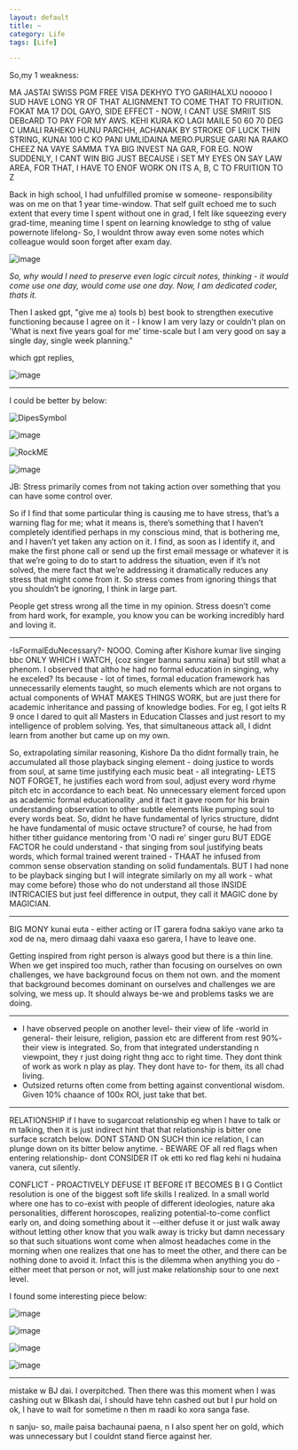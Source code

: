 ```yaml
---
layout: default
title: ~
category: Life
tags: [Life]

---
```


So,my 1 weakness:

MA JASTAI SWISS PGM FREE VISA DEKHYO TYO GARIHALXU nooooo I SUD HAVE LONG YR OF THAT ALIGNMENT TO COME THAT TO FRUITION. FOKAT MA 17 DOL GAYO, SIDE EFFECT - NOW, I CANT USE SMRIIT SIS DEBcARD TO PAY FOR MY AWS. 
KEHI KURA KO LAGI MAILE 50 60 70 DEG C UMALI RAHEKO HUNU PARCHH, ACHANAK BY STROKE OF LUCK THIN STRING, KUNAI 100 C KO PANI UMLIDAINA MERO.PURSUE GARI NA RAAKO CHEEZ NA VAYE SAMMA TYA BIG INVEST NA GAR, FOR EG. NOW SUDDENLY, I CANT WIN BIG JUST BECAUSE i SET MY EYES ON SAY LAW AREA, FOR THAT, I HAVE TO ENOF WORK ON ITS A, B, C TO FRUITION TO Z



Back in high school, I had unfulfilled promise w someone- responsibility was on me on that 1 year time-window. That self guilt echoed me to such extent that every time I spent without one in grad, I felt like squeezing every grad-time, meaning time I spent on learning knowledge to sthg of value powernote lifelong- So, I wouldnt throw away even some notes which colleague would soon forget after exam day. 

![image](https://github.com/user-attachments/assets/c3832880-8354-48ce-b8c7-d38ca8d5ba8c)

_So, why would I need to preserve even logic circuit notes, thinking - it would come use one day, would come use one day. Now, I am dedicated coder, thats it._

Then I asked gpt, "give me a) tools b) best book to strengthen executive functioning because I agree on it - I know I am very lazy or couldn't plan on 'What is next five years goal for me' time-scale but I am very good on say a single day, single week planning."

which gpt replies, 

![image](https://github.com/user-attachments/assets/016f2e7c-a50c-43dc-8431-b57f6a256d04)

---
I could be better by below:

![DipesSymbol](https://github.com/user-attachments/assets/6c24f530-8022-43aa-9f44-ccb2c6400dd9)

![image](https://github.com/user-attachments/assets/a17cd2d1-08c3-4609-a227-493a7f4f1fd3)

![RockME](https://github.com/user-attachments/assets/9002b6a7-3039-44df-8957-9a393ffdde52)

![image](https://github.com/user-attachments/assets/ac9cd9fc-6c3a-410f-9445-f267be24f88b)

JB:
Stress primarily comes from not taking action over something that you can have some control over.

So if I find that some particular thing is causing me to have stress, that’s a warning flag for me; what it means is, there’s something that I haven’t completely identified perhaps in my conscious mind, that is bothering me, and I haven’t yet taken any action on it. I find, as soon as I identify it, and make the first phone call or send up the first email message or whatever it is that we’re going to do to start to address the situation, even if it’s not solved, the mere fact that we’re addressing it dramatically reduces any stress that might come from it. So stress comes from ignoring things that you shouldn’t be ignoring, I think in large part.

People get stress wrong all the time in my opinion. Stress doesn’t come from hard work, for example, you know you can be working incredibly hard and loving it.

---
-IsFormalEduNecessary?-  NOOO. Coming after Kishore kumar live singing bbc ONLY WHICH I WATCH, {coz singer bannu sannu xaina} but still what a phenom. I observed that altho he had no formal education in singing, why he exceled? Its because - lot of times, formal education framework has unnecessarily elements taught, so much elements which are not organs to actual components of WHAT MAKES THINGS WORK, but are just there for academic inheritance and passing of knowledge bodies. For eg, I got ielts R 9 once I dared to quit all Masters in Education Classes and just resort to my intelligence of problem solving. Yes, that simultaneous attack all, I didnt learn from another but came up on my own. 

So, extrapolating similar reasoning, Kishore Da tho didnt formally train, he accumulated all those playback singing element - doing justice to words from soul, at same time justifying each music beat - all integrating- LETS NOT FORGET, he justifies each word from soul, adjust every word rhyme pitch etc in accordance to each beat. No unnecessary element forced upon as academic formal educationality ,and it fact it gave room for his brain understanding observation to other subtle elements like pumping soul to every words beat. So, didnt he have fundamental of lyrics structure, didnt he have fundamental of music octave structure? of course, he had from hither tither guidance mentoring from 'O nadi re' singer guru BUT EDGE FACTOR he could understand - that singing from soul justifying beats words, which formal trained werent trained - THAAT he infused from common sense observation standing on solid fundamentals. BUT I had none to be playback singing but I will integrate similarly on my all work - what may come before} those who do not understand all those INSIDE INTRICACIES but just feel difference in output, they call it MAGIC done by MAGICIAN.

---
BIG MONY kunai euta - either acting or IT garera fodna sakiyo vane arko ta xod de na, mero dimaag dahi vaaxa eso garera, I have to leave one.

Getting inspired from right person is always good but there is a thin line. When we get inspired too much, rather than focusing on ourselves on own challenges, we have background focus on them not own. and the moment that background becomes dominant on ourselves and challenges we are solving, we mess up. It should always be-we and problems tasks we are doing.

---
- I have observed people on another level- their view of life -world in general- their leisure, religion, passion etc are different from rest 90%- their view is integrated. So, from that integrated understanding n viewpoint, they r just doing right thng acc to right time. They dont think of work as work n play as play. They dont have to- for them, its all chad living.
- Outsized returns often come from betting against conventional wisdom. Given 10% chaance of 100x ROI, just take that bet.

---
RELATIONSHIP
if I have to sugarcoat relationship eg when I have to talk or m talking, then it is just indirect hint that that relationship is bitter one surface scratch below. DONT STAND ON SUCH thin ice relation, I can plunge down on its bitter below anytime. - BEWARE OF all red flags when entering relationship- dont CONSIDER IT ok etti ko red flag kehi ni hudaina vanera, cut silently. 

CONFLICT - PROACTIVELY DEFUSE IT BEFORE IT BECOMES B  I   G
Contlict resolution is one of the biggest soft life skills I realized. In a small world where one has to co-exist with people of different ideologies, nature aka personalities, different horoscopes, realizing potential-to-come conflict early on, and doing something about it --either defuse it or just walk away without letting other know that you walk away is tricky but damn necessary so that such situations wont come when almost headaches come in the morning when one realizes that one has to meet the other, and there can be nothing done to avoid it. Infact this is the dilemma when anything you do - either meet that person or not, will just make relationship sour to one next level.

I found some interesting piece below:

![image](https://github.com/user-attachments/assets/54173006-4938-41e4-8c80-8244595f63cf)

![image](https://github.com/user-attachments/assets/e2515bf4-32b6-446d-9913-45c59e1703ef)

![image](https://github.com/user-attachments/assets/bae32b61-7f08-4440-afba-8cf09261e3b7)
 
![image](https://github.com/user-attachments/assets/43c87766-8493-4517-92cc-7bf99c503bbe)

---
mistake w BJ dai. I overpitched. Then there was this moment when I was cashing out w BIkash dai, I should have tehn cashed out but I pur hold on ok, I have to wait for sometime n then m raadi ko xora sanga fase.

n sanju- so, maile paisa bachaunai paena, n I also spent her on gold, which was unnecessary but I couldnt stand fierce against her.
